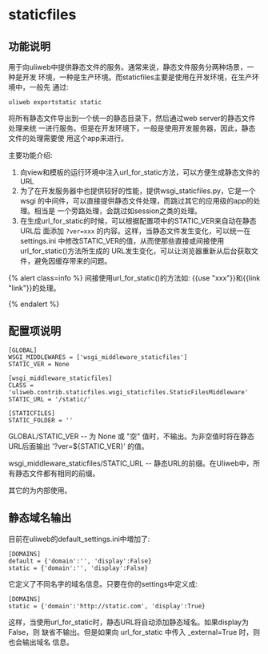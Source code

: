 # staticfiles


## 功能说明

用于向uliweb中提供静态文件的服务。通常来说，静态文件服务分两种场景，一种是开发
环境，一种是生产环境。而staticfiles主要是使用在开发环境，在生产环境中，一般先
通过:


```
uliweb exportstatic static
```

将所有静态文件导出到一个统一的静态目录下，然后通过web server的静态文件处理来统
一进行服务。但是在开发环境下，一般是使用开发服务器，因此，静态文件的处理需要使
用这个app来进行。

主要功能介绍:


1. 向view和模板的运行环境中注入url_for_static方法，可以方便生成静态文件的URL
1. 为了在开发服务器中也提供较好的性能，提供wsgi_staticfiles.py，它是一个wsgi
    的中间件，可以直接提供静态文件处理，而跳过其它的应用级的app的处理。相当是
    一个旁路处理，会跳过如session之类的处理。
1. 在生成url_for_static的时候，可以根据配置项中的STATIC_VER来自动在静态URL后
    面添加 `?ver=xxx` 的内容。这样，当静态文件发生变化，可以统一在settings.ini
    中修改STATIC_VER的值，从而使那些直接或间接使用url_for_static()方法所生成的
    URL发生变化，可以让浏览器重新从后台获取文件，避免因缓存带来的问题。


{% alert class=info %}
间接使用url_for_static()的方法如: {{use "xxx"}}和{{link "link"}}的处理。

{% endalert %}

## 配置项说明


```
[GLOBAL]
WSGI_MIDDLEWARES = ['wsgi_middleware_staticfiles']
STATIC_VER = None

[wsgi_middleware_staticfiles]
CLASS = 'uliweb.contrib.staticfiles.wsgi_staticfiles.StaticFilesMiddleware'
STATIC_URL = '/static/'

[STATICFILES]
STATIC_FOLDER = ''
```


GLOBAL/STATIC_VER --
    为 None 或 "空" 值时，不输出。为非空值时将在静态URL后面输出 '?ver=${STATIC_VER}'
    的值。

wsgi_middleware_staticfiles/STATIC_URL --
    静态URL的前缀。在Uliweb中，所有静态文件都有相同的前缀。


其它的为内部使用。


## 静态域名输出

目前在uliweb的default_settings.ini中増加了:


```
[DOMAINS]
default = {'domain':'', 'display':False}
static = {'domain':'', 'display':False}
```

它定义了不同名字的域名信息。只要在你的settings中定义成:


```
[DOMAINS]
static = {'domain':'http://static.com', 'display':True}
```

这样，当使用url_for_static时，静态URL将自动添加静态域名。如果display为False，则
缺省不输出。但是如果向 url_for_static 中传入 _external=True 时，则也会输出域名
信息。

